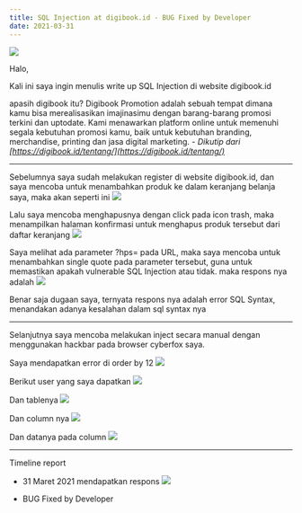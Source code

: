 ```yaml
---
title: SQL Injection at digibook.id - BUG Fixed by Developer
date: 2021-03-31
---
```


![](https://competent-cori-57d622.netlify.app/digibook/Screenshot_11.png)

Halo,

Kali ini saya ingin menulis write up SQL Injection di website digibook.id

apasih digibook itu? 
Digibook Promotion adalah sebuah tempat dimana kamu bisa merealisasikan imajinasimu dengan barang-barang promosi terkini dan uptodate. Kami menawarkan platform online untuk memenuhi segala kebutuhan promosi kamu, baik untuk kebutuhan branding, merchandise, printing dan jasa digital marketing. - *Dikutip dari [https://digibook.id/tentang/](https://digibook.id/tentang/)*

___

Sebelumnya saya sudah melakukan register di website digibook.id, dan saya mencoba untuk menambahkan produk ke dalam keranjang belanja saya, maka akan seperti ini
![](https://competent-cori-57d622.netlify.app/digibook/Screenshot_12.png)

Lalu saya mencoba menghapusnya dengan click pada icon trash, maka menampilkan halaman konfirmasi untuk menghapus produk tersebut dari daftar keranjang
![](https://competent-cori-57d622.netlify.app/digibook/Screenshot_13.png)

Saya melihat ada parameter ?hps= pada URL, maka saya mencoba untuk menambahkan single quote pada parameter tersebut, guna untuk memastikan apakah vulnerable SQL Injection atau tidak. maka respons nya adalah
![](https://competent-cori-57d622.netlify.app/digibook/Screenshot_14.png)

Benar saja dugaan saya, ternyata respons nya adalah error SQL Syntax, menandakan adanya kesalahan dalam sql syntax nya

___

Selanjutnya saya mencoba melakukan inject secara manual dengan menggunakan hackbar pada browser cyberfox saya.

Saya mendapatkan error di order by 12
![](https://competent-cori-57d622.netlify.app/digibook/Screenshot_15.png)

Berikut user yang saya dapatkan
![](https://competent-cori-57d622.netlify.app/digibook/Screenshot_17.png)

Dan tablenya
![](https://competent-cori-57d622.netlify.app/digibook/Screenshot_18.png)

Dan column nya
![](https://competent-cori-57d622.netlify.app/digibook/Screenshot_19.png)

Dan datanya pada column
![](https://competent-cori-57d622.netlify.app/digibook/000013.png)

___

Timeline report

- 31 Maret 2021 mendapatkan respons
![](https://competent-cori-57d622.netlify.app/digibook/IMG_20210404_114849.jpg)

- BUG Fixed by Developer


